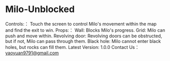 # Milo-Unblocked
Controls:：
    Touch the screen to control Milo's movement within the map and find the exit to win.
Props:：
    Wall: Blocks Milo's progress.
    Grid: Milo can push and move within.
    Revolving door: Revolving doors can be obstructed, but if not, Milo can pass through them.
    Black hole: Milo cannot enter black holes, but rocks can fill them.
Latest Version: 1.0.0
Contact Us：
    yaoyuan9791@gmail.com

